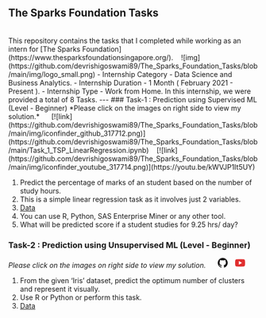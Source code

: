 ## The Sparks Foundation Tasks
<br>
This repository contains the tasks that I completed while working as an intern for [The Sparks Foundation](https://www.thesparksfoundationsingapore.org/).&nbsp;&nbsp;&nbsp;&nbsp;![img](https://github.com/devrishigoswami89/The_Sparks_Foundation_Tasks/blob/main/img/logo_small.png)  
- Internship Category - Data Science and Business Analytics.
- Internship Duration - 1 Month ( February 2021 - Present ).
- Internship Type - Work from Home.
In this internship, we were provided a total of 8 Tasks.
---
### Task-1 : Prediction using Supervised ML (Level - Beginner)
*Please click on the images on right side to view my solution.* &nbsp;&nbsp;&nbsp;&nbsp; [![link](https://github.com/devrishigoswami89/The_Sparks_Foundation_Tasks/blob/main/img/iconfinder_github_317712.png)](https://github.com/devrishigoswami89/The_Sparks_Foundation_Tasks/blob/main/Task_1_TSP_LinearRegression.ipynb)&nbsp;&nbsp;&nbsp;&nbsp;[![link](https://github.com/devrishigoswami89/The_Sparks_Foundation_Tasks/blob/main/img/iconfinder_youtube_317714.png)](https://youtu.be/kWVJP1It5UY)

1. Predict the percentage of marks of an student based on the number of study hours.
2. This is a simple linear regression task as it involves just 2 variables.
3. [Data](https://raw.githubusercontent.com/AdiPersonalWorks/Random/master/student_scores%20-%20student_scores.csv) 
4. You can use R, Python, SAS Enterprise Miner or any other tool.
5. What will be predicted score if a student studies for 9.25 hrs/ day?

### Task-2 : Prediction using Unsupervised ML (Level - Beginner)
*Please click on the images on right side to view my solution.*  &nbsp;&nbsp;&nbsp;&nbsp; [![link](https://github.com/devrishigoswami89/The_Sparks_Foundation_Tasks/blob/main/img/iconfinder_github_317712.png)](https://github.com/devrishigoswami89/The_Sparks_Foundation_Tasks/blob/main/TSF_Task2.ipynb)&nbsp;&nbsp;&nbsp;&nbsp;[![link](https://github.com/devrishigoswami89/The_Sparks_Foundation_Tasks/blob/main/img/iconfinder_youtube_317714.png)](https://youtu.be/JgIdjEG9iGg)

1. From the given ‘Iris’ dataset, predict the optimum number of clusters and represent it visually.
2. Use R or Python or perform this task.
3. [Data](https://drive.google.com/file/d/11Iq7YvbWZbt8VXjfm06brx66b10YiwK-/view)

